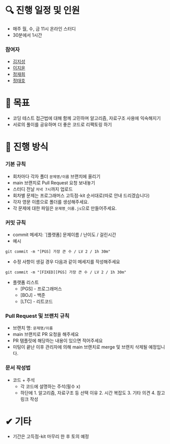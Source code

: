 # 🔍 진행 일정 및 인원

- 매주 월, 수, 금 11시 온라인 스터디
- 30분에서 1시간

### 참여자

- [김지성](https://github.com/jisung24)
- [이지윤](https://github.com/JIY00N2)
- [정재희](https://github.com/oaoong)
- [정태호](https://github.com/Jeong-Taeho)

# 🙏 목표

- 코딩 테스트 접근법에 대해 함께 고민하며 알고리즘, 자료구조 사용에 익숙해지기
- 서로의 풀이를 공유하며 더 좋은 코드로 리팩토링 하기

# 📌 진행 방식

### 기본 규칙

- 회차마다 각자 폴더 `문제명/이름` 브랜치에 올리기
- main 브랜치로 Pull Request 요청 보내놓기
- 스터디 전날 `저녁 7시`까지 업로드
- 회차별 문제는 프로그래머스 고득점-kit 순서대로(따로 안내 드리겠습니다)
- 각자 영문 이름으로 폴더를 생성해주세요.
- 각 문제에 대한 파일은 `문제명_이름.js`으로 만들어주세요.

### 커밋 규칙

- commit 메세지: `[플랫폼] 문제이름 / 난이도 / 걸린시간
- 예시

```
git commit -m "[PGS] 가장 큰 수 / LV 2 / 1h 30m"
```

- 수정 사항이 생길 경우 다음과 같이 메세지를 작성해주세요
```
git commit -m "[FIXED][PGS] 가장 큰 수 / LV 2 / 1h 30m"
```

- 플랫폼 리스트
  - [PGS] - 프로그래머스
  - [BOJ] - 백준
  - [LTC] - 리트코드

### Pull Request 및 브랜치 규칙

- 브랜치 명: `문제명/이름`
- main 브랜치로 PR 요청을 해주세요
- PR 탬플릿에 해당하는 내용이 있으면 적어주세요
- 미팅이 끝난 이후 관리자에 의해 main 브랜치로 merge 및 브랜치 삭제될 예정입니다.

### 문서 작성법

- 코드 + 주석
  - 각 코드에 설명하는 주석(필수 x)
  - 하단에 1. 알고리즘, 자료구조 등 선택 이유 2. 시간 복잡도 3. 기타 의견 4. 참고 링크 작성

# ✔ 기타

- 기간은 고득점-kit 마무리 한 후 토의 예정
